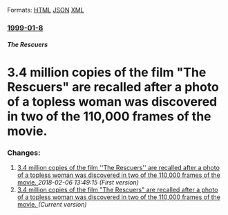 
Formats: [HTML](/news/1999/01/8/3-4-million-copies-of-the-film-the-rescuers-are-recalled-after-a-photo-of-a-topless-woman-was-discovered-in-two-of-the-110-000-frames-of.html)  [JSON](/news/1999/01/8/3-4-million-copies-of-the-film-the-rescuers-are-recalled-after-a-photo-of-a-topless-woman-was-discovered-in-two-of-the-110-000-frames-of.json)  [XML](/news/1999/01/8/3-4-million-copies-of-the-film-the-rescuers-are-recalled-after-a-photo-of-a-topless-woman-was-discovered-in-two-of-the-110-000-frames-of.xml)  

### [1999-01-8](/news/1999/01/8/index.md)

##### The Rescuers
#  3.4 million copies of the film "The Rescuers" are recalled after a photo of a topless woman was discovered in two of the 110,000 frames of the movie. 




### Changes:

1. [ 3.4 million copies of the film ''The Rescuers'' are recalled after a photo of a topless woman was discovered in two of the 110,000 frames of the movie. ](/news/1999/01/8/3-4-million-copies-of-the-film-the-rescuers-are-recalled-after-a-photo-of-a-topless-woman-was-discovered-in-two-of-the-110-000-frames-o.md) _2018-02-06 13:49:15 (First version)_
1. [ 3.4 million copies of the film "The Rescuers" are recalled after a photo of a topless woman was discovered in two of the 110,000 frames of the movie. ](/news/1999/01/8/3-4-million-copies-of-the-film-the-rescuers-are-recalled-after-a-photo-of-a-topless-woman-was-discovered-in-two-of-the-110-000-frames-of.md) _(Current version)_
